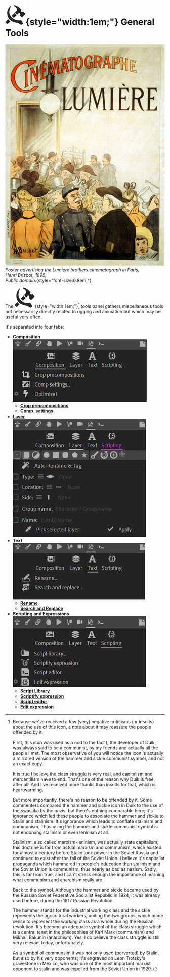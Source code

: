 # ![](../../img/duik/icons/tools.svg){style="width:1em;"} General Tools

![](../../img/illustration/Cinematograph_Lumiere_advertisement_1895.jpg)  
*Poster advertising the Lumière brothers cinematograph in Paris,  
Henri Brispot, 1895,  
Public domain.*{style="font-size:0.8em;"}

The ![](../../img/duik/icons/tools.svg){style="width:1em;"}[^communist] tools panel gathers miscellaneous tools not necessarilly directly related to rigging and animation but which may be useful very often.

[^communist]: Because we've received a few (very) negative criticisms (or insults) about the use of this icon, a note about it may reassure the people offended by it.

    First, this icon was used as a nod to the fact I, the developer of Duik, was always said to be a communist, by my friends and actually all the people I met. The most observative of you will notice the icon is actually a mirrored version of the hammer and sickle communist symbol, and not an exact copy.

    It is true I believe the class struggle is very real, and capitalism and mercantilism have to end. That's one of the reason why Duik is free, after all! And I've received more thanks than insults for that, which is heartwarming.

    But more importantly, there's no reason to be offended by it. Some commenters compared the hammer and sickle icon in Duik to the use of the swastika by the nazis, but there's nothing comparable here; it's ignorance which led these people to associate the hammer and sickle to Stalin and stalinism. It's ignorance which leads to conflate stalinism and communism. Thus using the hammer and sickle communist symbol is not endorsing stalinism or even leninism at all.

    Stalinism, also called marxism-leninism, was actually state capitalism; this doctrine is far from actual marxism and communism, which existed for almost a century before Stalin took power in the Soviet Russia and continued to exist after the fall of the Soviet Union. I believe it's capitalist propaganda which hammered in people's education than stalinism and the Soviet Union is communism, thus nearly as bad as nazism. Sadly, this is far from true, and I can't stress enough the importance of learning what communism and anarchism really are.

    Back to the symbol. Although the hammer and sickle became used by the Russian Soviet Federative Socialist Republic in 1924, it was already used before, during the 1917 Russian Revolution.

    The hammer stands for the industrial working class and the sickle represents the agricultural workers, uniting the two groups, which made sense to represent the working class as a whole during the Russian revolution. It's become an adequate symbol of the class struggle which is a central tenet in the philosophies of Karl Marx (communism) and Mikhail Bakunin (anarchism). Yes, I do believe the class struggle is still very relevant today, unfortunately.

    As a symbol of communsim it was not only used (perverted) by Stalin, but also by his very opponents; it's engraved on Leon Trotsky's gravestone in Mexico, who was one of the most important marxist opponent to stalin and was expelled from the Soviet Union in 1929.

It's separated into four tabs:

- **Composition**  
    ![](../../img/duik/tools/comp-tools.png)  
    - [**Crop precompositions**](composition/crop.md)
    - [**Comp. settings**](composition/settings.md)
- [**Layer**](layers.md)  
    ![](../../img/duik/tools/layer-tools.png)
- **Text**  
    ![](../../img/duik/tools/text-tools.png)  
    - [**Rename**](text/rename.md)
    - [**Search and Replace**](text/search-replace.md)
- **Scripting and Expressions**  
    ![](../../img/duik/tools/script-tools.png)  
    - [**Script Library**](scripting/library.md)
    - [**Scriptify expression**](scripting/scriptify-expression.md)
    - [**Script editor**](scripting/script-editor.md)
    - [**Edit expression**](scripting/edit-expression.md)
